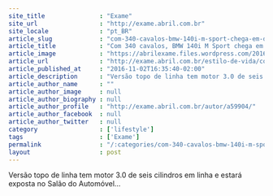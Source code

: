 ```yaml
---
site_title               : "Exame"
site_url                 : "http://exame.abril.com.br"
site_locale              : "pt_BR"
article_slug             : "com-340-cavalos-bmw-140i-m-sport-chega-em-dezembro"
article_title            : "Com 340 cavalos, BMW 140i M Sport chega em dezembro"
article_image            : "https://abrilexame.files.wordpress.com/2016/11/bmw-m-140-1.jpeg?quality=70&strip=all&w=948"
article_url              : "http://exame.abril.com.br/estilo-de-vida/com-340-cavalos-bmw-140i-m-sport-chega-em-dezembro/"
article_published_at     : "2016-11-02T16:35:40-02:00"
article_description      : "Versão topo de linha tem motor 3.0 de seis cilindros em linha e estará exposta no Salão do Automóvel..."
article_author_name      : ""
article_author_image     : null
article_author_biography : null
article_author_profile   : "http://exame.abril.com.br/autor/a59904/"
article_author_facebook  : null
article_author_twitter   : null
category                 : ['lifestyle']
tags                     : ['Exame']
permalink                : "/:categories/com-340-cavalos-bmw-140i-m-sport-chega-em-dezembro/"
layout                   : post
---
```


Versão topo de linha tem motor 3.0 de seis cilindros em linha e estará exposta no Salão do Automóvel...
